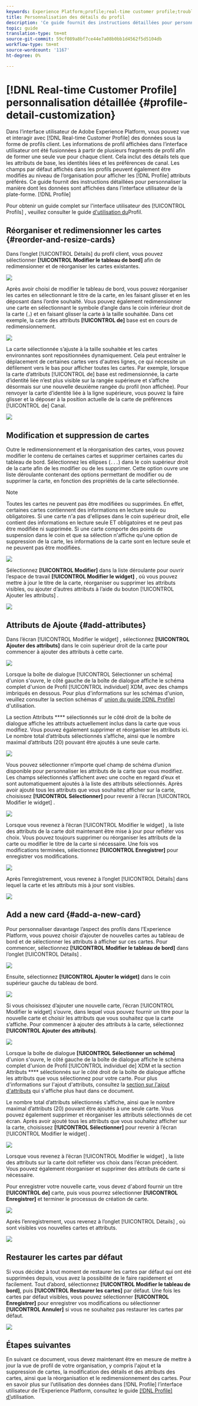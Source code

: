 ```yaml
---
keywords: Experience Platform;profile;real-time customer profile;troubleshooting;API
title: Personnalisation des détails du profil
description: 'Ce guide fournit des instructions détaillées pour personnaliser la manière dont les données du Profil client en temps réel sont affichées dans l’interface utilisateur de Adobe Experience Platform. '
topic: guide
translation-type: tm+mt
source-git-commit: 59cf089a8bf7ce44e7a08b0bb1d4562f5d5104db
workflow-type: tm+mt
source-wordcount: '1167'
ht-degree: 0%

---
```



# [!DNL Real-time Customer Profile] personnalisation détaillée {#profile-detail-customization}

Dans l’interface utilisateur de Adobe Experience Platform, vous pouvez vue et interagir avec [!DNL Real-time Customer Profile] des données sous la forme de profils client. Les informations de profil affichées dans l’interface utilisateur ont été fusionnées à partir de plusieurs fragments de profil afin de former une seule vue pour chaque client. Cela inclut des détails tels que les attributs de base, les identités liées et les préférences de canal. Les champs par défaut affichés dans les profils peuvent également être modifiés au niveau de l’organisation pour afficher les [!DNL Profile] attributs préférés. Ce guide fournit des instructions détaillées pour personnaliser la manière dont les données sont affichées dans l’interface utilisateur de la plate-forme. [!DNL Profile]

Pour obtenir un guide complet sur l&#39;interface utilisateur des [!UICONTROL Profils] , veuillez consulter le guide [d&#39;utilisation du](user-guide.md)Profil.

## Réorganiser et redimensionner les cartes {#reorder-and-resize-cards}

Dans l’onglet [!UICONTROL Détails] du profil client, vous pouvez sélectionner **[!UICONTROL Modifier le tableau de bord]** afin de redimensionner et de réorganiser les cartes existantes.

![](../images/profile-customization/profiles-modify-dashboard.png)

Après avoir choisi de modifier le tableau de bord, vous pouvez réorganiser les cartes en sélectionnant le titre de la carte, en les faisant glisser et en les déposant dans l’ordre souhaité. Vous pouvez également redimensionner une carte en sélectionnant le symbole d’angle dans le coin inférieur droit de la carte (`⌟`) et en faisant glisser la carte à la taille souhaitée. Dans cet exemple, la carte des attributs **[!UICONTROL de]** base est en cours de redimensionnement.

![](../images/profile-customization/profiles-resize-cards.png)

La carte sélectionnée s’ajuste à la taille souhaitée et les cartes environnantes sont repositionnées dynamiquement. Cela peut entraîner le déplacement de certaines cartes vers d&#39;autres lignes, ce qui nécessite un défilement vers le bas pour afficher toutes les cartes. Par exemple, lorsque la carte d’attributs [!UICONTROL de] base est redimensionnée, la carte d’identité  liée n’est plus visible sur la rangée supérieure et s’affiche désormais sur une nouvelle deuxième rangée du profil (non affichée). Pour renvoyer la carte d’identité  liée à la ligne supérieure, vous pouvez la faire glisser et la déposer à la position actuelle de la carte de préférences [!UICONTROL de] Canal.

![](../images/profile-customization/profiles-card-resized.png)

## Modification et suppression de cartes

Outre le redimensionnement et la réorganisation des cartes, vous pouvez modifier le contenu de certaines cartes et supprimer certaines cartes du tableau de bord. Sélectionnez les ellipses (`...`) dans le coin supérieur droit de la carte afin de les modifier ou de les supprimer. Cette option ouvre une liste déroulante contenant des options permettant de modifier ou de supprimer la carte, en fonction des propriétés de la carte sélectionnée.

>[!NOTE]
>
>Toutes les cartes ne peuvent pas être modifiées ou supprimées. En effet, certaines cartes contiennent des informations en lecture seule ou obligatoires. Si une carte n&#39;a pas d&#39;ellipses dans le coin supérieur droit, elle contient des informations en lecture seule ET obligatoires et ne peut pas être modifiée ni supprimée. Si une carte comporte des points de suspension dans le coin et que sa sélection n&#39;affiche qu&#39;une option de suppression de la carte, les informations de la carte sont en lecture seule et ne peuvent pas être modifiées.

![](../images/profile-customization/profiles-edit-remove-resized.png)

Sélectionnez **[!UICONTROL Modifier]** dans la liste déroulante pour ouvrir l’espace de travail **[!UICONTROL Modifier le widget]** , où vous pouvez mettre à jour le titre de la carte, réorganiser ou supprimer les attributs visibles, ou ajouter d’autres attributs à l’aide du bouton [!UICONTROL Ajouter les attributs] .

![](../images/profile-customization/profiles-edit-widget-basic-attributes.png)

## Attributs de Ajoute {#add-attributes}

Dans l’écran [!UICONTROL Modifier le widget] , sélectionnez **[!UICONTROL Ajouter des attributs]** dans le coin supérieur droit de la carte pour commencer à ajouter des attributs à cette carte.

![](../images/profile-customization/profiles-edit-widget-basic-add-attributes.png)

Lorsque la boîte de dialogue [!UICONTROL Sélectionner un schéma] d&#39;union s&#39;ouvre, le côté gauche de la boîte de dialogue affiche le schéma complet d&#39;union de Profil [!UICONTROL individuel] XDM, avec des champs imbriqués en dessous. Pour plus d&#39;informations sur les schémas d&#39;union, veuillez consulter la section schémas d&#39; [union du guide [!DNL Profile] ](user-guide.md#union-schema)d&#39;utilisation.

La section Attributs **** sélectionnés sur le côté droit de la boîte de dialogue affiche les attributs actuellement inclus dans la carte que vous modifiez. Vous pouvez également supprimer et réorganiser les attributs ici. Le nombre total d’attributs sélectionnés s’affiche, ainsi que le nombre maximal d’attributs (20) pouvant être ajoutés à une seule carte.

![](../images/profile-customization/profiles-select-field-before.png)

Vous pouvez sélectionner n’importe quel champ de schéma d’union disponible pour personnaliser les attributs de la carte que vous modifiez. Les champs sélectionnés s’affichent avec une coche en regard d’eux et sont automatiquement ajoutés à la liste des attributs sélectionnés. Après avoir ajouté tous les attributs que vous souhaitez afficher sur la carte, choisissez **[!UICONTROL Sélectionner]** pour revenir à l’écran [!UICONTROL Modifier le widget] .

![](../images/profile-customization/profiles-select-field-after.png)

Lorsque vous revenez à l’écran [!UICONTROL Modifier le widget] , la liste des attributs de la carte doit maintenant être mise à jour pour refléter vos choix. Vous pouvez toujours supprimer ou réorganiser les attributs de la carte ou modifier le titre de la carte si nécessaire. Une fois vos modifications terminées, sélectionnez **[!UICONTROL Enregistrer]** pour enregistrer vos modifications.

![](../images/profile-customization/profiles-edit-widget-new-attributes.png)

Après l’enregistrement, vous revenez à l’onglet [!UICONTROL Détails] dans lequel la carte et les attributs mis à jour sont visibles.

![](../images/profile-customization/profiles-resized-card-new-attributes.png)

## Add a new card {#add-a-new-card}

Pour personnaliser davantage l’aspect des profils dans l’Experience Platform, vous pouvez choisir d’ajouter de nouvelles cartes au tableau de bord et de sélectionner les attributs à afficher sur ces cartes. Pour commencer, sélectionnez **[!UICONTROL Modifier le tableau de bord]** dans l’onglet [!UICONTROL Détails] .

![](../images/profile-customization/profiles-modify-dashboard.png)

Ensuite, sélectionnez **[!UICONTROL Ajouter le widget]** dans le coin supérieur gauche du tableau de bord.

![](../images/profile-customization/profiles-add-widget.png)

Si vous choisissez d’ajouter une nouvelle carte, l’écran [!UICONTROL Modifier le widget] s’ouvre, dans lequel vous pouvez fournir un titre pour la nouvelle carte et choisir les attributs que vous souhaitez que la carte s’affiche. Pour commencer à ajouter des attributs à la carte, sélectionnez **[!UICONTROL Ajouter des attributs]**.

![](../images/profile-customization/profiles-edit-new-widget.png)

Lorsque la boîte de dialogue **[!UICONTROL Sélectionner un schéma]** d&#39;union s&#39;ouvre, le côté gauche de la boîte de dialogue affiche le schéma complet d&#39;union de Profil [!UICONTROL individuel de] XDM et la section Attributs **** sélectionnés sur le côté droit de la boîte de dialogue affiche les attributs que vous sélectionnez pour votre carte. Pour plus d&#39;informations sur l&#39;ajout d&#39;attributs, consultez la [section sur l&#39;ajout d&#39;attributs](#add-attributes) qui s&#39;affiche plus haut dans ce document.

Le nombre total d’attributs sélectionnés s’affiche, ainsi que le nombre maximal d’attributs (20) pouvant être ajoutés à une seule carte. Vous pouvez également supprimer et réorganiser les attributs sélectionnés de cet écran. Après avoir ajouté tous les attributs que vous souhaitez afficher sur la carte, choisissez **[!UICONTROL Sélectionner]** pour revenir à l’écran [!UICONTROL Modifier le widget] .

![](../images/profile-customization/profiles-add-fields-new-widget.png)

Lorsque vous revenez à l’écran [!UICONTROL Modifier le widget] , la liste des attributs sur la carte doit refléter vos choix dans l’écran précédent. Vous pouvez également réorganiser et supprimer des attributs de carte si nécessaire.

Pour enregistrer votre nouvelle carte, vous devez d&#39;abord fournir un titre **[!UICONTROL de]** carte, puis vous pourrez sélectionner **[!UICONTROL Enregistrer]** et terminer le processus de création de carte.

![](../images/profile-customization/profiles-edit-new-widget-with-fields.png)

Après l’enregistrement, vous revenez à l’onglet [!UICONTROL Détails] , où sont visibles vos nouvelles cartes et attributs.

![](../images/profile-customization/profiles-detail-new-widget.png)

## Restaurer les cartes par défaut

Si vous décidez à tout moment de restaurer les cartes par défaut qui ont été supprimées depuis, vous avez la possibilité de le faire rapidement et facilement. Tout d’abord, sélectionnez **[!UICONTROL Modifier le tableau de bord]**, puis **[!UICONTROL Restaurer les cartes]** par défaut. Une fois les cartes par défaut visibles, vous pouvez sélectionner **[!UICONTROL Enregistrer]** pour enregistrer vos modifications ou sélectionner **[!UICONTROL Annuler]** si vous ne souhaitez pas restaurer les cartes par défaut.

![](../images/profile-customization/profiles-restore-default.png)

## Étapes suivantes

En suivant ce document, vous devez maintenant être en mesure de mettre à jour la vue de profil de votre organisation, y compris l&#39;ajout et la suppression de cartes, la modification des détails et des attributs des cartes, ainsi que la réorganisation et le redimensionnement des cartes. Pour en savoir plus sur l’utilisation des données dans [!DNL Profile] l’interface utilisateur de l’Experience Platform, consultez le guide [[!DNL Profile] d’](user-guide.md)utilisation.